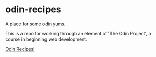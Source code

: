 # odin-recipes
A place for some odin yums.

This is a repo for working through an element of 'The Odin Project', a course in beginning web development.

[Odin Recipes!](https://benjaminfox1.github.io/odin-recipes/)